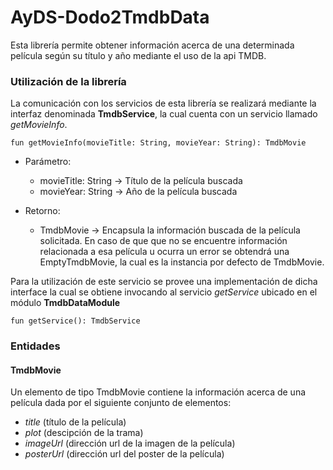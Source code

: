 # AyDS-Dodo2TmdbData
Esta librería permite obtener información acerca de una determinada película según su título y año mediante el uso de la api TMDB.

### Utilización de la librería
La comunicación con los servicios de esta librería se realizará mediante la interfaz denominada **TmdbService**, la cual cuenta con un servicio llamado *getMovieInfo*.

```
fun getMovieInfo(movieTitle: String, movieYear: String): TmdbMovie
```
 * Parámetro:
   * movieTitle: String -> Título de la película buscada
   * movieYear: String -> Año de la película buscada

 * Retorno:
   * TmdbMovie -> Encapsula la información buscada de la película solicitada. En caso de que que no se encuentre información relacionada a esa película u ocurra un error se obtendrá una EmptyTmdbMovie, la cual es la instancia por defecto de TmdbMovie.

Para la utilización de este servicio se provee una implementación de dicha interface la cual se obtiene invocando al servicio *getService* ubicado en el módulo **TmdbDataModule**

```
fun getService(): TmdbService
```

### Entidades
#### TmdbMovie
Un elemento de tipo TmdbMovie contiene la información acerca de una película dada por el siguiente conjunto de elementos:
* *title* (título de la película)
* *plot* (descipción de la trama)
* *imageUrl* (dirección url de la imagen de la película)
* *posterUrl* (dirección url del poster de la película)
